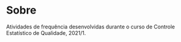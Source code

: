 # Sobre

Atividades de frequência desenvolvidas durante o curso de Controle Estatístico de Qualidade, 2021/1.
